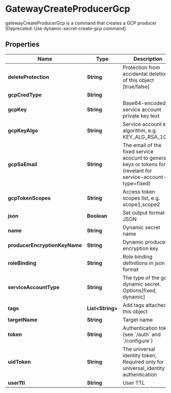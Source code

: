 

# GatewayCreateProducerGcp

gatewayCreateProducerGcp is a command that creates a GCP producer [Deprecated: Use dynamic-secret-create-gcp command]

## Properties

| Name | Type | Description | Notes |
|------------ | ------------- | ------------- | -------------|
|**deleteProtection** | **String** | Protection from accidental deletion of this object [true/false] |  [optional] |
|**gcpCredType** | **String** |  |  [optional] |
|**gcpKey** | **String** | Base64-encoded service account private key text |  [optional] |
|**gcpKeyAlgo** | **String** | Service account key algorithm, e.g. KEY_ALG_RSA_1024 |  [optional] |
|**gcpSaEmail** | **String** | The email of the fixed service acocunt to generate keys or tokens for. (revelant for service-account-type&#x3D;fixed) |  [optional] |
|**gcpTokenScopes** | **String** | Access token scopes list, e.g. scope1,scope2 |  [optional] |
|**json** | **Boolean** | Set output format to JSON |  [optional] |
|**name** | **String** | Dynamic secret name |  |
|**producerEncryptionKeyName** | **String** | Dynamic producer encryption key |  [optional] |
|**roleBinding** | **String** | Role binding definitions in json format |  [optional] |
|**serviceAccountType** | **String** | The type of the gcp dynamic secret. Options[fixed, dynamic] |  |
|**tags** | **List&lt;String&gt;** | Add tags attached to this object |  [optional] |
|**targetName** | **String** | Target name |  [optional] |
|**token** | **String** | Authentication token (see &#x60;/auth&#x60; and &#x60;/configure&#x60;) |  [optional] |
|**uidToken** | **String** | The universal identity token, Required only for universal_identity authentication |  [optional] |
|**userTtl** | **String** | User TTL |  [optional] |



